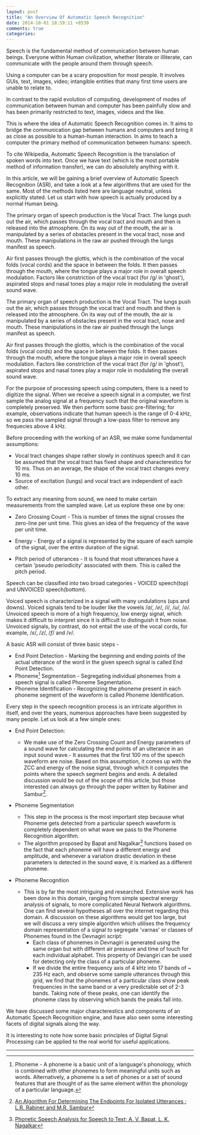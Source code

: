 ```yaml
---
layout: post
title: "An Overview Of Automatic Speech Recognition"
date: 2014-10-01 18:59:11 +0530
comments: true
categories: 
---
```

Speech is the fundamental method of communication between human beings. Everyone within Human civilization, whether literate or illiterate, can communicate with the people around them through speech.

Using a computer can be a scary proposition for most people. It involves GUIs, text, images, video; intangible entities that many first time users are unable to relate to.

In contrast to the rapid evolution of computing, development of modes of communication between human and computer has been painfully slow and has been primarily restricted to text, images, videos and the like. 

This is where the idea of Automatic Speech Recognition comes in. It aims to bridge the communication gap between humans and computers and bring it as close as possible to a human-human interaction. In aims to teach a computer the primary method of communication between humans: speech.

To cite Wikipedia, Automatic Speech Recognition is the translation of spoken words into text. Once we have text (which is the most portable method of information transfer), we can do absolutely anything with it.

In this article, we will be gaining a brief overview of Automatic Speech Recognition (ASR), and take a look at a few algorithms that are used for the same. Most of the methods listed here are language neutral, unless explicitly stated. Let us start with how speech is actually produced by a normal Human being.

The primary organ of speech production is the Vocal Tract. The lungs push out the air, which passes through the vocal tract and mouth and then is released into the atmosphere. On its way out of the mouth, the air is manipulated by a series of obstacles present in the vocal tract, nose and mouth. These manipulations in the raw air pushed through the lungs manifest as speech. 

Air first passes through the glottis, which is the combination of the vocal folds (vocal cords) and the space in between the folds. It then passes through the mouth, where the tongue plays a major role in overall speech modulation. Factors like constriction of the vocal tract (for /g/ in 'ghost'), aspirated stops and nasal tones play a major role in modulating the overall sound wave.


The primary organ of speech production is the Vocal Tract. The lungs push out the air, which passes through the vocal tract and mouth and then is released into the atmosphere. On its way out of the mouth, the air is manipulated by a series of obstacles present in the vocal tract, nose and mouth. These manipulations in the raw air pushed through the lungs manifest as speech. 

Air first passes through the glottis, which is the combination of the vocal folds (vocal cords) and the space in between the folds. It then passes through the mouth, where the tongue plays a major role in overall speech modulation. Factors like constriction of the vocal tract (for /g/ in 'ghost'), aspirated stops and nasal tones play a major role in modulating the overall sound wave. 

For the purpose of processing speech using computers, there is a need to digitize the signal. When we receive a speech signal in a computer, we first sample the analog signal at a frequency such that the original waveform is completely preserved. We then perform some basic pre-filtering; for example, observations indicate that human speech is the range of 0-4 kHz, so we pass the sampled signal through a low-pass filter to remove any frequecies above 4 kHz.

Before proceeding with the working of an ASR, we make some fundamental assumptions: 
* Vocal tract changes shape rather slowly in continuos speech and it can be assumed that the vocal tract has fixed shape and characterestics for 10 ms. Thus on an average, the shape of the vocal tract changes every 10 ms.
* Source of excitation (lungs) and vocal tract are independent of each other.

To extract any meaning from sound, we need to make certain measurements from the sampled wave. Let us explore these one by one:

* Zero Crossing Count - This is number of times the signal crosses the zero-line per unit time. This gives an idea of the frequency of the wave per unit time.
* Energy - Energy of a signal is represented by the square of each sample of the signal, over the entire duration of the signal. 


* Pitch period of utterances - It is found that most utterances have a certain 'pseudo periodicity' associated with them. This is called the pitch period.

Speech can be classified into two broad categories - VOICED speech(top) and UNVOICED speech(bottom).


Voiced speech is characterized in a signal with many undulations (ups and downs). Voiced signals tend to be louder like the vowels /_a_/, /_e_/, /_i_/, /_u_/, /_o_/. Unvoiced speech is more of a high frequency, low energy signal, which makes it difficult to interpret since it is difficult to distinguish it from noise. Unvoiced signals, by contrast, do not entail the use of the vocal cords, for example, /_s_/, /_z_/, /_f_/ and /_v_/. 

A basic ASR will consist of three basic steps - 

* End Point Detection - Marking the beginning and ending points of the actual utterance of the word in the given speech signal is called End Point Detection.
* Phoneme[^3] Segmentation - Segregating individual phonemes from a speech signal is called Phoneme Segmentation.
* Phoneme Identification - Recognizing the phoneme present in each phoneme segment of the waveform is called Phoneme Identification. 

Every step in the speech recognition process is an intricate algorithm in itself, and over the years, numerous approaches have been suggested by many people. Let us look at a few simple ones: 

* End Point Detection:
    - We make use of the Zero Crossing Count and Energy parameters of a sound wave for calculating the end points of an utterance in an input sound wave.- It assumes that the first 100 ms of the speech waveform are noise. Based on this assumption, it comes up with the ZCC and energy of the noise signal, through which it computes the points where the speech segment begins and ends. A detailed discussion would be out of the scope of this article, but those interested can always go through the paper written by Rabiner and Sambur[^1].


* Phoneme Segmentation
    - This step in the process is the most important step because what Phoneme gets detected from a particular speech waveform is completely dependent on what wave we pass to the Phoneme Recognition algorithm. 
    - The algorithm proposed by Bapat and Nagalkar[^2] functions based on the fact that each phoneme will have a different energy and amplitude, and whenever a variation drastic deviation in these parameters is detected in the sound wave, it is marked as a different phoneme.

* Phoneme Recognition
    - This is by far the most intriguing and researched. Extensive work has been done in this domain, ranging from simple spectral energy analysis of signals, to more complicated Neural Network algorithms. One can find several hypotheses all over the internet regarding this domain. A discussion on these algorithms would get too large, but we will discuss a very simple algorithm which utilises the frequency domain representation of a signal to segregate 'varnas' or classes of Phonemes found in the Devnagiri script: 
        - Each class of phonemes in Devnagiri is generated using the same organ but with different air pressure and time of touch for each individual alphabet. This property of Devangiri can be used for detecting only the class of a particular phoneme. 
        - If we divide the entire frequency axis of 4 kHz into 17 bands of ~ 235 Hz each, and observe some sample utterances through this grid, we find that the phonemes of a particular class show peak frequencies in the same band or a very predictable set of 2-3 bands. Taking note of these peaks, one can identify the phoneme class by observing which bands the peaks fall into. 

We have discussed some major characterestics and components of an Automatic Speech Recognition engine, and have also seen some interesting facets of digital signals along the way. 

It is interesting to note how some basic principles of Digital Signal Processing can be applied to the real world for useful applications. 

--------------------------------------------------------------------------

[^1]: [An Algorithm For Determining The Endpoints For Isolated Utterances ; L.R. Rabiner and M.R. Sambur](http://web.cs.wpi.edu/~cs529/f04/slides/RS75.pdf)

[^2]: [Phonetic Speech Analysis for Speech to Text; A. V. Bapat, L. K. Nagalkar](http://ieeexplore.ieee.org/xpl/login.jsp?tp=&arnumber=4798390&url=http%3A%2F%2Fieeexplore.ieee.org%2Fiel5%2F4796894%2F4798312%2F04798390.pdf%3Farnumber%3D4798390)

[^3]: Phoneme - A phoneme is a basic unit of a language's phonology, which is combined with other phonemes to form meaningful units such as words. Alternatively, a phoneme is a set of phones or a set of sound features that are thought of as the same element within the phonology of a particular language. 
